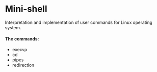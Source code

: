 # Mini-shell

Interpretation and implementation of user commands for Linux operating system. 

#### The commands: 
 * execvp
 * cd
 * pipes
 * redirection
